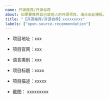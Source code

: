 ```yaml
---
name: 开源推荐/开源自荐
about: 如果要推荐自己或他人的开源项目，请点击此模板。
title: "【开源推荐/开源自荐】xxxxxxxxx"
labels: ["open-source-recommendation"]
---
```



<!-- 请尽量按照如下规范提交信息，以便管理员审核。 -->
<!-- 点击上方 “Preview” 立刻查看提交的内容 -->

<!-- 填写github项目地址 -->
- 项目地址：xxx

<!-- 填写项目官网(可选) -->
- 项目官网：xxx

<!-- 填写项目语言类别 -->
- 语言类别：xxx

<!-- 填写项目标题 -->
- 项目标题：xxxx

<!-- 填写项目描述 -->
- 项目描述：xxxxx

<!-- 项目示例，截图(可选) -->
- 截图： xxxxxxxxx